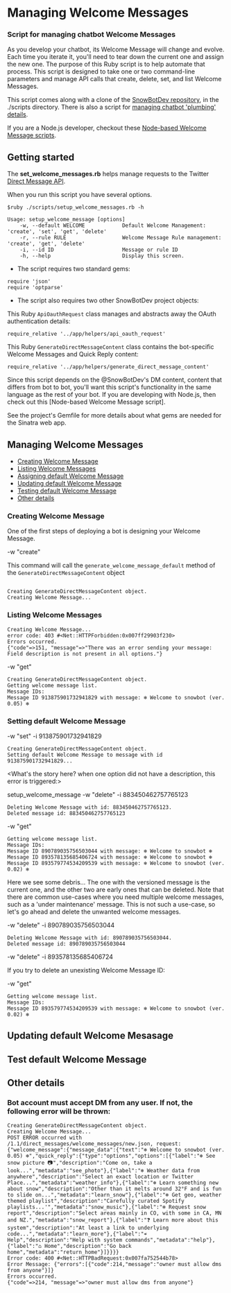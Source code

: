 # Managing Welcome Messages
### Script for managing chatbot Welcome Messages

As you develop your chatbot, its Welcome Message will change and evolve. Each time you iterate it, you'll need to tear down the current one and assign the new one. The purpose of this Ruby script is to help automate that process. This script is designed to take one or two command-line parameters and manage API calls that create, delete, set, and list Welcome Messages. 

This script comes along with a clone of the [SnowBotDev repository](https://github.com/jimmoffitt/SnowBotDev), in the ./scripts directory. There is also a script for [managing chatbot 'plumbing' details](https://github.com/jimmoffitt/SnowBotDev/blob/master/docs/aaa-setup-script.md).

If you are a Node.js developer, checkout these [Node-based Welcome Message scripts](https://github.com/twitterdev/twitter-webhook-boilerplate-node/tree/master/example_scripts/welcome_messages).


## Getting started

The **set_welcome_messages.rb** helps manage requests to the Twitter [Direct Message API](https://developer.twitter.com/en/docs/direct-messages/beta-features). 

When you run this script you have several options. 
 
```$ruby ./scripts/setup_welcome_messages.rb -h```

```
Usage: setup_welcome_message [options]
    -w, --default WELCOME            Default Welcome Management: 'create', 'set', 'get', 'delete'
    -r, --rule RULE                  Welcome Message Rule management: 'create', 'get', 'delete'
    -i, --id ID                      Message or rule ID
    -h, --help                       Display this screen.
```

+ The script requires two standard gems:

```
require 'json'
require 'optparse'
```

+ The script also requires two other SnowBotDev project objects:


This Ruby ```ApiOauthRequest``` class manages and abstracts away the OAuth authentication details:

```
require_relative '../app/helpers/api_oauth_request'
```

This Ruby ```GenerateDirectMessageContent``` class contains the bot-specific Welcome Messages and Quick Reply content: 

```
require_relative '../app/helpers/generate_direct_message_content'
```

Since this script depends on the @SnowBotDev's DM content, content that differs from bot to bot, you'll want this script's functionality in the same language as the rest of your bot. If you are developing with Node.js, then check out this [Node-based Welcome Message script].

See the project's Gemfile for more details about what gems are needed for the Sinatra web app. 


## Managing Welcome Messages

* [Creating Welcome Message](#creating)
* [Listing Welcome Messages](#listing)
* [Assigning default Welcome Message](#setting)
* [Updating default Welcome Message](#updating)
* [Testing default Welcome Message](#testing)
* [Other details](#details)

### Creating Welcome Message <a id="creating" class="tall">&nbsp;</a>

One of the first steps of deploying a bot is designing your Welcome Message. 

-w "create"

This command will call the ```generate_welcome_message_default``` method of the ```GenerateDirectMessageContent``` object

```

Creating GenerateDirectMessageContent object.
Creating Welcome Message...
```

### Listing Welcome Messages <a id="listing" class="tall">&nbsp;</a>

```
Creating Welcome Message...
error code: 403 #<Net::HTTPForbidden:0x007ff29903f230>
Errors occurred.
{"code"=>151, "message"=>"There was an error sending your message: Field description is not present in all options."}
```

-w "get"

```
Creating GenerateDirectMessageContent object.
Getting welcome message list.
Message IDs: 
Message ID 913875901732941829 with message: ❄ Welcome to snowbot (ver. 0.05) ❄ 
```

### Setting default Welcome Message <a id="creating" class="tall">&nbsp;</a>

-w "set" -i 913875901732941829

```
Creating GenerateDirectMessageContent object.
Setting default Welcome Message to message with id 913875901732941829...

```

<What's the story here? when one option did not have a description, this error is triggered:>


setup_welcome_message -w "delete" -i 883450462757765123

```
Deleting Welcome Message with id: 883450462757765123.
Deleted message id: 883450462757765123
```

-w "get"

```
Getting welcome message list.
Message IDs: 
Message ID 890789035756503044 with message: ❄ Welcome to snowbot ❄ 
Message ID 893578135685406724 with message: ❄ Welcome to snowbot ❄ 
Message ID 893579774534209539 with message: ❄ Welcome to snowbot (ver. 0.02) ❄ 
```

Here we see some debris... The one with the versioned message is the current one, and the other two are early ones that can be deleted. Note that there are common use-cases where you need multiple welcome messages, such as a 'under maintenance' message. This is not such a use-case, so let's go ahead and delete the unwanted welcome messages.

-w "delete" -i 890789035756503044

```
Deleting Welcome Message with id: 890789035756503044.
Deleted message id: 890789035756503044
```
-w "delete" -i 893578135685406724

If you try to delete an unexisting Welcome Message ID: 

-w "get"

```
Getting welcome message list.
Message IDs: 
Message ID 893579774534209539 with message: ❄ Welcome to snowbot (ver. 0.02) ❄ 
```
## Updating default Welcome Mesasage <a id="updating" class="tall">&nbsp;</a> 


## Test default Welcome Message <a id="testing" class="tall">&nbsp;</a> 


## Other details <a id="details" class="tall">&nbsp;</a> 

### Bot account must accept DM from any user. If not, the following error will be thrown:

```
Creating GenerateDirectMessageContent object.
Creating Welcome Message...
POST ERROR occurred with /1.1/direct_messages/welcome_messages/new.json, request: {"welcome_message":{"message_data":{"text":"❄ Welcome to snowbot (ver. 0.05) ❄","quick_reply":{"type":"options","options":[{"label":"❄ See snow picture 📷","description":"Come on, take a look...","metadata":"see_photo"},{"label":"❄ Weather data from anywhere","description":"Select an exact location or Twitter Place...","metadata":"weather_info"},{"label":"❄ Learn something new about snow","description":"Other than it melts around 32°F and is fun to slide on...","metadata":"learn_snow"},{"label":"❄ Get geo, weather themed playlist","description":"Carefully curated Spotify playlists...'","metadata":"snow_music"},{"label":"❄ Request snow report","description":"Select areas mainly in CO, with some in CA, MN and NZ.","metadata":"snow_report"},{"label":"❓ Learn more about this system","description":"At least a link to underlying code...","metadata":"learn_more"},{"label":"☔ Help","description":"Help with system commands","metadata":"help"},{"label":"⌂ Home","description":"Go back home","metadata":"return_home"}]}}}} 
Error code: 400 #<Net::HTTPBadRequest:0x007fa752544b78>
Error Message: {"errors":[{"code":214,"message":"owner must allow dms from anyone"}]}
Errors occurred.
{"code"=>214, "message"=>"owner must allow dms from anyone"}
```

